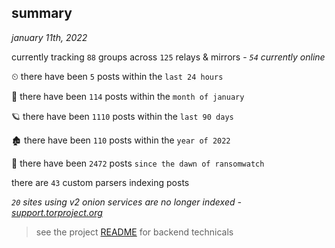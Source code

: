 
## summary
_january 11th, 2022_

currently tracking `88` groups across `125` relays & mirrors - _`54` currently online_

⏲ there have been `5` posts within the `last 24 hours`

🦈 there have been `114` posts within the `month of january`

🪐 there have been `1110` posts within the `last 90 days`

🏚 there have been `110` posts within the `year of 2022`

🦕 there have been `2472` posts `since the dawn of ransomwatch`

there are `43` custom parsers indexing posts

_`20` sites using v2 onion services are no longer indexed - [support.torproject.org](https://support.torproject.org/onionservices/v2-deprecation/)_

> see the project [README](https://github.com/thetanz/ransomwatch#ransomwatch--) for backend technicals
